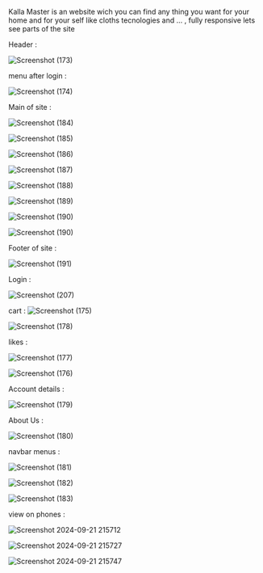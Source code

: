 Kalla Master is an website wich you can find any thing you want for your home and for your self like cloths tecnologies and ... , fully responsive lets see parts of the site 

Header : 

![Screenshot (173)](https://github.com/user-attachments/assets/f6fdb86a-8ab0-44a0-9768-f8d0bb85ce35)

menu after login : 

![Screenshot (174)](https://github.com/user-attachments/assets/17425e3a-2dc8-4138-a87e-5bd0485cb006)

Main of site : 

![Screenshot (184)](https://github.com/user-attachments/assets/257fe303-599c-4b91-9693-75b6dadef803)

![Screenshot (185)](https://github.com/user-attachments/assets/0691da37-0209-412b-9435-f6b07b30daa5)

![Screenshot (186)](https://github.com/user-attachments/assets/6e7b7be3-0f83-432e-91f4-4c4933bbfda0)

![Screenshot (187)](https://github.com/user-attachments/assets/6f83b849-6a6a-4a29-b1e1-115a8573268d)

![Screenshot (188)](https://github.com/user-attachments/assets/82ba1f35-4544-4504-95ae-e377d8d68323)

![Screenshot (189)](https://github.com/user-attachments/assets/4827f337-b935-4810-941e-1f56881c5486)

![Screenshot (190)](https://github.com/user-attachments/assets/745239c1-ec3e-45ba-b66e-9636f78bde25)

![Screenshot (190)](https://github.com/user-attachments/assets/6e57a764-690c-470c-a6dd-d49ffc74936c)

Footer of site : 

![Screenshot (191)](https://github.com/user-attachments/assets/4281ed4d-bbb5-4a35-8f96-c6cf262ac7f9)

Login : 

![Screenshot (207)](https://github.com/user-attachments/assets/092e01e2-58d2-42fc-a3a6-748779ada452)


cart : 
![Screenshot (175)](https://github.com/user-attachments/assets/01d91dbb-810a-43a1-8229-1643aa9452b3)

![Screenshot (178)](https://github.com/user-attachments/assets/e68b6211-cd77-40d7-bc62-236d9f184977)

likes : 

![Screenshot (177)](https://github.com/user-attachments/assets/a4048e14-474d-4877-ae95-87b1e8f33f32)

![Screenshot (176)](https://github.com/user-attachments/assets/07e0e8f2-cbca-4550-be84-19e5775cc41d)


Account details : 

![Screenshot (179)](https://github.com/user-attachments/assets/5910b8d3-12aa-4917-a9dc-e20e9cffa122)

About Us : 

![Screenshot (180)](https://github.com/user-attachments/assets/a7fb25e7-a5a6-4294-b590-3d023ca2245e)


navbar menus : 

![Screenshot (181)](https://github.com/user-attachments/assets/e6bc008d-7dc8-4f50-94c8-ced854d74cf6)

![Screenshot (182)](https://github.com/user-attachments/assets/7c9bacec-993f-4b45-b648-4ad386eb0086)

![Screenshot (183)](https://github.com/user-attachments/assets/4aff4e82-0e9c-47c8-80f8-a19fa0c74c3a)

view on phones : 

![Screenshot 2024-09-21 215712](https://github.com/user-attachments/assets/df3ee4c4-eb31-4945-a747-757fabdf69d1)

![Screenshot 2024-09-21 215727](https://github.com/user-attachments/assets/ab0f5673-a214-4c3b-b95d-ad56275c6f08)

![Screenshot 2024-09-21 215747](https://github.com/user-attachments/assets/54564db1-55f5-474e-8d50-b6101ba4342f)

